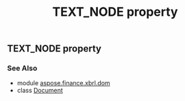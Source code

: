 ﻿---
title: TEXT_NODE property
second_title: Aspose.Finance for Python via .NET API References
description: 
type: docs
weight: 110
url: /python-net/aspose.finance.xbrl.dom/document/text_node/
is_root: false
---

## TEXT_NODE property


### See Also
* module [aspose.finance.xbrl.dom](../../)
* class [Document](/finance/python-net/aspose.finance.xbrl.dom/document)

